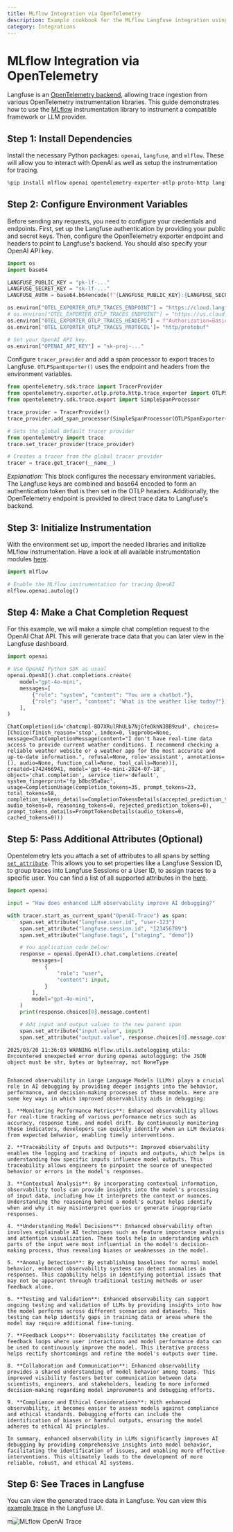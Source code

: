 ```yaml
---
title: MLflow Integration via OpenTelemetry
description: Example cookbook for the MLflow Langfuse integration using OpenTelemetry.
category: Integrations
---
```


# MLflow Integration via OpenTelemetry

Langfuse is an [OpenTelemetry backend](https://langfuse.com/docs/opentelemetry/get-started), allowing trace ingestion from various OpenTelemetry instrumentation libraries. This guide demonstrates how to use the [MLflow](https://mlflow.org/docs/latest/tracing/integrations/) instrumentation library to instrument a compatible framework or LLM provider.

## Step 1: Install Dependencies

Install the necessary Python packages: `openai`, `langfuse`, and `mlflow`. These will allow you to interact with OpenAI as well as setup the instrumentation for tracing.


```python
%pip install mlflow openai opentelemetry-exporter-otlp-proto-http langfuse
```

## Step 2: Configure Environment Variables

Before sending any requests, you need to configure your credentials and endpoints. First, set up the Langfuse authentication by providing your public and secret keys. Then, configure the OpenTelemetry exporter endpoint and headers to point to Langfuse's backend. You should also specify your OpenAI API key.


```python
import os
import base64

LANGFUSE_PUBLIC_KEY = "pk-lf-..."
LANGFUSE_SECRET_KEY = "sk-lf-..."
LANGFUSE_AUTH = base64.b64encode(f"{LANGFUSE_PUBLIC_KEY}:{LANGFUSE_SECRET_KEY}".encode()).decode()

os.environ["OTEL_EXPORTER_OTLP_TRACES_ENDPOINT"] = "https://cloud.langfuse.com/api/public/otel/v1/traces"  # 🇪🇺 EU data region
# os.environ["OTEL_EXPORTER_OTLP_TRACES_ENDPOINT"] = "https://us.cloud.langfuse.com/api/public/otel/v1/traces"  # 🇺🇸 US data region
os.environ["OTEL_EXPORTER_OTLP_TRACES_HEADERS"] = f"Authorization=Basic {LANGFUSE_AUTH}"
os.environ['OTEL_EXPORTER_OTLP_TRACES_PROTOCOL']= "http/protobuf"

# Set your OpenAI API key.
os.environ["OPENAI_API_KEY"] = "sk-proj-..."
```

Configure `tracer_provider` and add a span processor to export traces to Langfuse. `OTLPSpanExporter()` uses the endpoint and headers from the environment variables.


```python
from opentelemetry.sdk.trace import TracerProvider
from opentelemetry.exporter.otlp.proto.http.trace_exporter import OTLPSpanExporter
from opentelemetry.sdk.trace.export import SimpleSpanProcessor

trace_provider = TracerProvider()
trace_provider.add_span_processor(SimpleSpanProcessor(OTLPSpanExporter()))

# Sets the global default tracer provider
from opentelemetry import trace
trace.set_tracer_provider(trace_provider)

# Creates a tracer from the global tracer provider
tracer = trace.get_tracer(__name__)
```

*Explanation:* This block configures the necessary environment variables. The Langfuse keys are combined and base64 encoded to form an authentication token that is then set in the OTLP headers. Additionally, the OpenTelemetry endpoint is provided to direct trace data to Langfuse's backend.

## Step 3: Initialize Instrumentation

With the environment set up, import the needed libraries and initialize MLflow instrumentation. Have a look at all available instrumentation modules [here](https://mlflow.org/docs/latest/tracing/integrations/). 


```python
import mlflow

# Enable the MLflow instrumentation for tracing OpenAI
mlflow.openai.autolog()
```

## Step 4: Make a Chat Completion Request

For this example, we will make a simple chat completion request to the OpenAI Chat API. This will generate trace data that you can later view in the Langfuse dashboard.


```python
import openai

# Use OpenAI Python SDK as usual
openai.OpenAI().chat.completions.create(
    model="gpt-4o-mini",
    messages=[
        {"role": "system", "content": "You are a chatbot."},
        {"role": "user", "content": "What is the weather like today?"},
    ],
)
```




    ChatCompletion(id='chatcmpl-BD7XRulRhULb7NjGfeOkhN3BB9zud', choices=[Choice(finish_reason='stop', index=0, logprobs=None, message=ChatCompletionMessage(content="I don't have real-time data access to provide current weather conditions. I recommend checking a reliable weather website or a weather app for the most accurate and up-to-date information.", refusal=None, role='assistant', annotations=[], audio=None, function_call=None, tool_calls=None))], created=1742466941, model='gpt-4o-mini-2024-07-18', object='chat.completion', service_tier='default', system_fingerprint='fp_b8bc95a0ac', usage=CompletionUsage(completion_tokens=35, prompt_tokens=23, total_tokens=58, completion_tokens_details=CompletionTokensDetails(accepted_prediction_tokens=0, audio_tokens=0, reasoning_tokens=0, rejected_prediction_tokens=0), prompt_tokens_details=PromptTokensDetails(audio_tokens=0, cached_tokens=0)))



## Step 5: Pass Additional Attributes (Optional)

Opentelemetry lets you attach a set of attributes to all spans by setting [`set_attribute`](https://opentelemetry.io/docs/languages/python/instrumentation/#add-attributes-to-a-span). This allows you to set properties like a Langfuse Session ID, to group traces into Langfuse Sessions or a User ID, to assign traces to a specific user. You can find a list of all supported attributes in the [here](/docs/opentelemetry/get-started#property-mapping).


```python
import openai

input = "How does enhanced LLM observability improve AI debugging?"

with tracer.start_as_current_span("OpenAI-Trace") as span:
    span.set_attribute("langfuse.user.id", "user-123")
    span.set_attribute("langfuse.session.id", "123456789")
    span.set_attribute("langfuse.tags", ["staging", "demo"])

    # You application code below:
    response = openai.OpenAI().chat.completions.create(
        messages=[
            {
                "role": "user",
                "content": input,
            }
        ],
        model="gpt-4o-mini",
    )
    print(response.choices[0].message.content)

    # Add input and output values to the new parent span
    span.set_attribute("input.value", input)
    span.set_attribute("output.value", response.choices[0].message.content)
```

    2025/03/20 11:36:03 WARNING mlflow.utils.autologging_utils: Encountered unexpected error during openai autologging: the JSON object must be str, bytes or bytearray, not NoneType


    Enhanced observability in Large Language Models (LLMs) plays a crucial role in AI debugging by providing deeper insights into the behavior, performance, and decision-making processes of these models. Here are some key ways in which improved observability aids in debugging:
    
    1. **Monitoring Performance Metrics**: Enhanced observability allows for real-time tracking of various performance metrics such as accuracy, response time, and model drift. By continuously monitoring these indicators, developers can quickly identify when an LLM deviates from expected behavior, enabling timely interventions.
    
    2. **Traceability of Inputs and Outputs**: Improved observability enables the logging and tracking of inputs and outputs, which helps in understanding how specific inputs influence model outputs. This traceability allows engineers to pinpoint the source of unexpected behavior or errors in the model's responses.
    
    3. **Contextual Analysis**: By incorporating contextual information, observability tools can provide insights into the model's processing of input data, including how it interprets the context or nuances. Understanding the reasoning behind a model's output helps identify when and why it may misinterpret queries or generate inappropriate responses.
    
    4. **Understanding Model Decisions**: Enhanced observability often involves explainable AI techniques such as feature importance analysis and attention visualization. These tools help in understanding which parts of the input were most influential in the model's decision-making process, thus revealing biases or weaknesses in the model.
    
    5. **Anomaly Detection**: By establishing baselines for normal model behavior, enhanced observability systems can detect anomalies in responses. This capability helps in identifying potential issues that may not be apparent through traditional testing methods or user feedback alone.
    
    6. **Testing and Validation**: Enhanced observability can support ongoing testing and validation of LLMs by providing insights into how the model performs across different scenarios and datasets. This testing can help identify gaps in training data or areas where the model may require additional fine-tuning.
    
    7. **Feedback Loops**: Observability facilitates the creation of feedback loops where user interactions and model performance data can be used to continuously improve the model. This iterative process helps rectify shortcomings and refine the model's outputs over time.
    
    8. **Collaboration and Communication**: Enhanced observability provides a shared understanding of model behavior among teams. This improved visibility fosters better communication between data scientists, engineers, and stakeholders, leading to more informed decision-making regarding model improvements and debugging efforts.
    
    9. **Compliance and Ethical Considerations**: With enhanced observability, it becomes easier to assess models against compliance and ethical standards. Debugging efforts can include the identification of biases or harmful outputs, ensuring the model adheres to ethical AI principles.
    
    In summary, enhanced observability in LLMs significantly improves AI debugging by providing comprehensive insights into model behavior, facilitating the identification of issues, and enabling more effective interventions. This ultimately leads to the development of more reliable, robust, and ethical AI systems.


## Step 6: See Traces in Langfuse

You can view the generated trace data in Langfuse. You can view this [example trace](https://cloud.langfuse.com/project/cloramnkj0002jz088vzn1ja4/traces/6dea86b6feae03db538e248b38e124e1?timestamp=2025-03-20T10%3A35%3A41.217Z&display=details&observation=948b7a084327d5e6) in the Langfuse UI.

m![MLflow OpenAI Trace](https://langfuse.com/images/cookbook/otel-integration-mlflow/mlflow-openai-trace.png)
